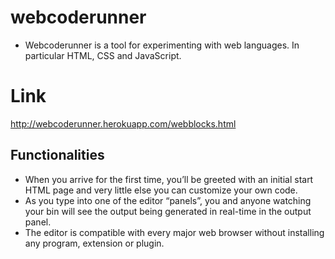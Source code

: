 # webcoderunner
* Webcoderunner is a tool for experimenting with web languages. In particular HTML, CSS and JavaScript.

# Link
http://webcoderunner.herokuapp.com/webblocks.html

## Functionalities
* When you arrive for the first time, you’ll be greeted with an initial start HTML page and very little else you can customize your own code.
* As you type into one of the editor “panels”, you and anyone watching your bin will see the output being generated in real-time in the output panel. 
* The editor is compatible with every major web browser without installing any program, extension or plugin. 
